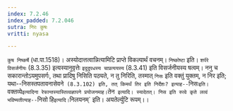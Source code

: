 ```yaml
---
index: 7.2.46
index_padded: 7.2.046
sutra: निरः कुषः
vritti: nyasa

---
```

`कुष निष्कर्षे` (धा.पा.1518)। अस्योदात्तत्वान्नित्यामिटि प्राप्ते विकल्पार्थं वचनम्। `निष्कोष्टा` इति। `शर्परे विसर्जनीयः` (8.3.35) इत्यस्यानुवृत्तेः `इदुदुपधस्य चाप्रत्ययस्य` (8.3.41) इति विसर्जनीयस्य षत्वम्।
ननु च सकारान्तोऽयमुपसर्गः, तथा प्रादिषु निसिति पठ्यते, न तु निरिति, तस्मात् `निसः` इति वक्तुं युक्तम्, न निर इति; यथा--निसस्तपतावनासेवने` (8.3.102) इति, तत् किमर्थं तिर इति निर्देशः? इत्याह--`निसः` इति। `वक्तव्ये` इत्यादिना रेफान्तस्यास्तित्वज्ञापने प्रयोजनमाह। `तेन` इत्यादि। स्यादेतत्। निस इति रुत्वे कृते लत्वं भविष्यतीत्याह--`निसो हि` इत्यादि। `निलयनम्` इति। अयतेर्ल्युटि रूपम्।।